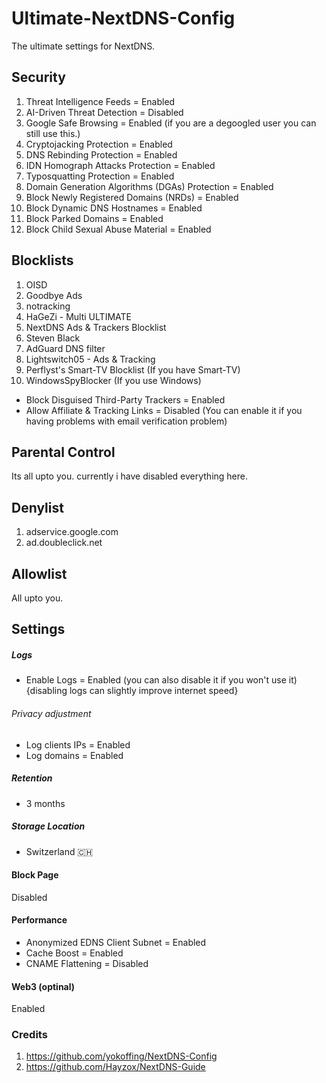 # Ultimate-NextDNS-Config
The ultimate settings for NextDNS.

## Security
1. Threat Intelligence Feeds = Enabled
2. AI-Driven Threat Detection = Disabled
3. Google Safe Browsing = Enabled (if you are a degoogled user you can still use this.)
4. Cryptojacking Protection = Enabled
5. DNS Rebinding Protection = Enabled
6. IDN Homograph Attacks Protection = Enabled
7. Typosquatting Protection = Enabled
8. Domain Generation Algorithms (DGAs) Protection = Enabled
9. Block Newly Registered Domains (NRDs) = Enabled
10. Block Dynamic DNS Hostnames = Enabled
11. Block Parked Domains = Enabled
12. Block Child Sexual Abuse Material = Enabled


## Blocklists 


1. OISD
2. Goodbye Ads
3. notracking
4. HaGeZi - Multi ULTIMATE
5. NextDNS Ads & Trackers Blocklist
6. Steven Black
7. AdGuard DNS filter
8. Lightswitch05 - Ads & Tracking
9. Perflyst's Smart-TV Blocklist (If you have Smart-TV)
10. WindowsSpyBlocker (If you use Windows)

- Block Disguised Third-Party Trackers = Enabled
- Allow Affiliate & Tracking Links = Disabled (You can enable it if you having problems with email verification problem)


## Parental Control 
Its all upto you. currently i have disabled everything here.


## Denylist 
1. adservice.google.com
2. ad.doubleclick.net 


## Allowlist 
All upto you.


## Settings 

##### Logs 
- Enable Logs = Enabled (you can also disable it if you won't use it) {disabling logs can slightly improve internet speed}

###### Privacy adjustment
- Log clients IPs = Enabled
- Log domains = Enabled

##### Retention 
- 3 months

##### Storage Location
- Switzerland 🇨🇭


#### Block Page 
Disabled 

#### Performance 
- Anonymized EDNS Client Subnet = Enabled
- Cache Boost = Enabled
- CNAME Flattening = Disabled

#### Web3 (optinal) 
Enabled 


### Credits 
1. https://github.com/yokoffing/NextDNS-Config
2. https://github.com/Hayzox/NextDNS-Guide
